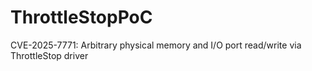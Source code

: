 # ThrottleStopPoC
CVE-2025-7771: Arbitrary physical memory and I/O port read/write via ThrottleStop driver
